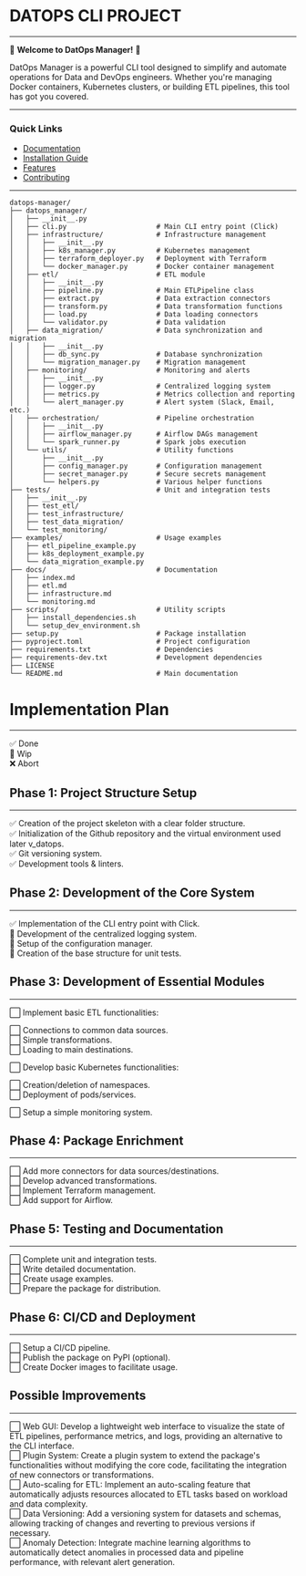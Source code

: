 # DATOPS CLI PROJECT

---
🚀 **Welcome to DatOps Manager!** 🚀

DatOps Manager is a powerful CLI tool designed to simplify and automate operations for Data and DevOps engineers. Whether you're managing Docker containers, Kubernetes clusters, or building ETL pipelines, this tool has got you covered.

---

### Quick Links
- [Documentation](docs/index-WIP.md)
- [Installation Guide](docs/index-WIP.md#installation)
- [Features](docs/index-WIP.md#features)
- [Contributing](docs/index-WIP.md#contributing)

---

```plaintext
datops-manager/
├── datops_manager/
│   ├── __init__.py
│   ├── cli.py                      # Main CLI entry point (Click)
│   ├── infrastructure/             # Infrastructure management
│   │   ├── __init__.py
│   │   ├── k8s_manager.py          # Kubernetes management
│   │   ├── terraform_deployer.py   # Deployment with Terraform
│   │   └── docker_manager.py       # Docker container management
│   ├── etl/                        # ETL module
│   │   ├── __init__.py
│   │   ├── pipeline.py             # Main ETLPipeline class
│   │   ├── extract.py              # Data extraction connectors
│   │   ├── transform.py            # Data transformation functions
│   │   ├── load.py                 # Data loading connectors
│   │   └── validator.py            # Data validation
│   ├── data_migration/             # Data synchronization and migration
│   │   ├── __init__.py
│   │   ├── db_sync.py              # Database synchronization
│   │   └── migration_manager.py    # Migration management
│   ├── monitoring/                 # Monitoring and alerts
│   │   ├── __init__.py
│   │   ├── logger.py               # Centralized logging system
│   │   ├── metrics.py              # Metrics collection and reporting
│   │   └── alert_manager.py        # Alert system (Slack, Email, etc.)
│   ├── orchestration/              # Pipeline orchestration
│   │   ├── __init__.py
│   │   ├── airflow_manager.py      # Airflow DAGs management
│   │   └── spark_runner.py         # Spark jobs execution
│   └── utils/                      # Utility functions
│       ├── __init__.py
│       ├── config_manager.py       # Configuration management
│       ├── secret_manager.py       # Secure secrets management
│       └── helpers.py              # Various helper functions
├── tests/                          # Unit and integration tests
│   ├── __init__.py
│   ├── test_etl/
│   ├── test_infrastructure/
│   ├── test_data_migration/
│   └── test_monitoring/
├── examples/                       # Usage examples
│   ├── etl_pipeline_example.py
│   ├── k8s_deployment_example.py
│   └── data_migration_example.py
├── docs/                           # Documentation
│   ├── index.md
│   ├── etl.md
│   ├── infrastructure.md
│   └── monitoring.md
├── scripts/                        # Utility scripts
│   ├── install_dependencies.sh
│   └── setup_dev_environment.sh
├── setup.py                        # Package installation
├── pyproject.toml                  # Project configuration
├── requirements.txt                # Dependencies
├── requirements-dev.txt            # Development dependencies
├── LICENSE
└── README.md                       # Main documentation
```
# Implementation Plan
---
✅ Done\
🚧 Wip\
❌ Abort

## Phase 1: Project Structure Setup
---
✅ Creation of the project skeleton with a clear folder structure.\
✅ Initialization of the Github repository and the virtual environment used later v_datops.\
✅ Git versioning system.\
✅ Development tools & linters.

## Phase 2: Development of the Core System
---
✅ Implementation of the CLI entry point with Click.\
🚧 Development of the centralized logging system.\
🚧 Setup of the configuration manager.\
🚧 Creation of the base structure for unit tests.

## Phase 3: Development of Essential Modules
---
⬜ Implement basic ETL functionalities:

⬜ Connections to common data sources.\
⬜ Simple transformations.\
⬜ Loading to main destinations.

⬜ Develop basic Kubernetes functionalities:

⬜ Creation/deletion of namespaces.\
⬜ Deployment of pods/services.

⬜ Setup a simple monitoring system.

## Phase 4: Package Enrichment
---
⬜ Add more connectors for data sources/destinations.\
⬜ Develop advanced transformations.\
⬜ Implement Terraform management.\
⬜ Add support for Airflow.

## Phase 5: Testing and Documentation
---
⬜ Complete unit and integration tests.\
⬜ Write detailed documentation.\
⬜ Create usage examples.\
⬜ Prepare the package for distribution.

## Phase 6: CI/CD and Deployment
---
⬜ Setup a CI/CD pipeline.\
⬜ Publish the package on PyPI (optional).\
⬜ Create Docker images to facilitate usage.

## Possible Improvements
---
⬜ Web GUI: Develop a lightweight web interface to visualize the state of ETL pipelines, performance metrics, and logs, providing an alternative to the CLI interface.\
⬜ Plugin System: Create a plugin system to extend the package's functionalities without modifying the core code, facilitating the integration of new connectors or transformations.\
⬜ Auto-scaling for ETL: Implement an auto-scaling feature that automatically adjusts resources allocated to ETL tasks based on workload and data complexity.\
⬜ Data Versioning: Add a versioning system for datasets and schemas, allowing tracking of changes and reverting to previous versions if necessary.\
⬜ Anomaly Detection: Integrate machine learning algorithms to automatically detect anomalies in processed data and pipeline performance, with relevant alert generation.